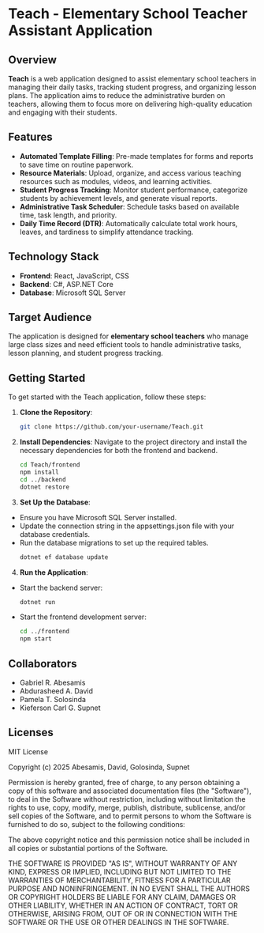 # Teach - Elementary School Teacher Assistant Application

## Overview
**Teach** is a web application designed to assist elementary school teachers in managing their daily tasks, tracking student progress, and organizing lesson plans. The application aims to reduce the administrative burden on teachers, allowing them to focus more on delivering high-quality education and engaging with their students.

## Features
- **Automated Template Filling**: Pre-made templates for forms and reports to save time on routine paperwork.
- **Resource Materials**: Upload, organize, and access various teaching resources such as modules, videos, and learning activities.
- **Student Progress Tracking**: Monitor student performance, categorize students by achievement levels, and generate visual reports.
- **Administrative Task Scheduler**: Schedule tasks based on available time, task length, and priority.
- **Daily Time Record (DTR)**: Automatically calculate total work hours, leaves, and tardiness to simplify attendance tracking.

## Technology Stack
- **Frontend**: React, JavaScript, CSS
- **Backend**: C#, ASP.NET Core
- **Database**: Microsoft SQL Server

## Target Audience
The application is designed for **elementary school teachers** who manage large class sizes and need efficient tools to handle administrative tasks, lesson planning, and student progress tracking.

## Getting Started
To get started with the Teach application, follow these steps:

1. **Clone the Repository**:
   ```bash
   git clone https://github.com/your-username/Teach.git
   
2. **Install Dependencies**:
Navigate to the project directory and install the necessary dependencies for both the frontend and backend.
   ```bash
   cd Teach/frontend
   npm install
   cd ../backend
   dotnet restore

3. **Set Up the Database**:
- Ensure you have Microsoft SQL Server installed.
- Update the connection string in the appsettings.json file with your database credentials.
- Run the database migrations to set up the required tables.
   ```bash
   dotnet ef database update

4. **Run the Application**:
- Start the backend server:
   ```bash
   dotnet run
   
- Start the frontend development server:
   ```bash
   cd ../frontend
   npm start

## Collaborators
- Gabriel R. Abesamis
- Abdurasheed A. David
- Pamela T. Solosinda
- Kieferson Carl G. Supnet

## Licenses
MIT License

Copyright (c) 2025 Abesamis, David, Golosinda, Supnet

Permission is hereby granted, free of charge, to any person obtaining a copy of this software and associated documentation files (the "Software"), to deal in the Software without restriction, including without limitation the rights to use, copy, modify, merge, publish, distribute, sublicense, and/or sell copies of the Software, and to permit persons to whom the Software is furnished to do so, subject to the following conditions:

The above copyright notice and this permission notice shall be included in all copies or substantial portions of the Software.

THE SOFTWARE IS PROVIDED "AS IS", WITHOUT WARRANTY OF ANY KIND, EXPRESS OR IMPLIED, INCLUDING BUT NOT LIMITED TO THE WARRANTIES OF MERCHANTABILITY, FITNESS FOR A PARTICULAR PURPOSE AND NONINFRINGEMENT. IN NO EVENT SHALL THE AUTHORS OR COPYRIGHT HOLDERS BE LIABLE FOR ANY CLAIM, DAMAGES OR OTHER LIABILITY, WHETHER IN AN ACTION OF CONTRACT, TORT OR OTHERWISE, ARISING FROM, OUT OF OR IN CONNECTION WITH THE SOFTWARE OR THE USE OR OTHER DEALINGS IN THE SOFTWARE.

